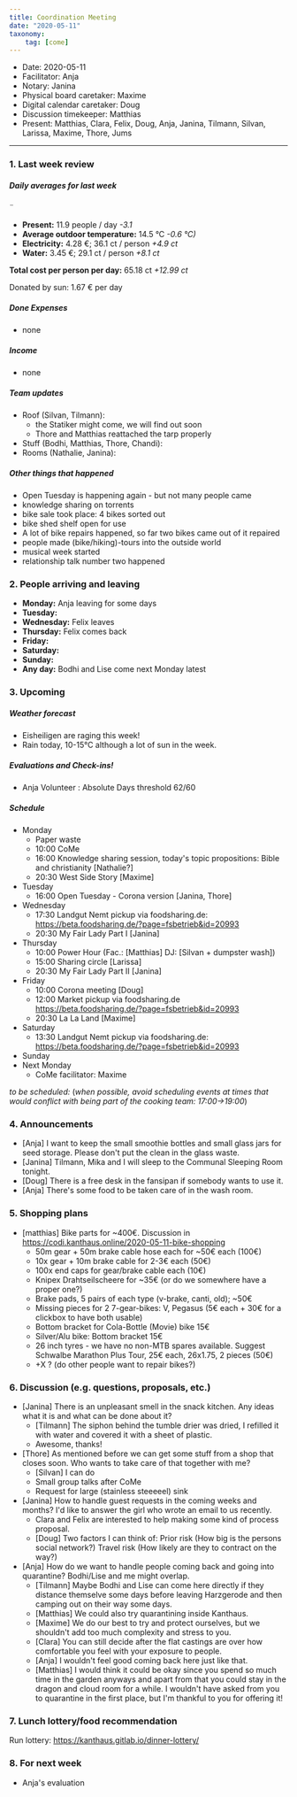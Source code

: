 ```yaml
---
title: Coordination Meeting
date: "2020-05-11"
taxonomy:
    tag: [come]
---
```


<!--
Hello facilitator/notary! Thank you for your services. Here is some advice for facilitating coordination meetings:
  - Prepare the meeting a bit beforehand (find out about evaluations, gas, electricity and water usages, solar intake, waste collections, income, scheduled events). You can ask others to assist you.
  - Notify people 10 minutes before the meeting starts. (Watching the clock is not super fun, people will be grateful if you do it for them.)
  - Start at 10:00 sharp, or earlier if everyone is there. (Waiting is time-wasting, be a time-saver!)
  - If you don't want to take notes yourself ask someone else to take care of that. (This pad can easily be used to read from and write in simultaneously.)
  - Go through the ordered points in order, even if nothing has changed. (They are arranged to try and get the most relevant information to most people.)
  - Feel welcome to moderate conversation if off-topic or too detailed. (Are listeners interested? Are speakers satisfied? Can you identify a sub-group?)
  - Try to finish the meeting before 11:00. (There is always more to talk about and it's important for people to know that CoMes don't take forever.)
  - Leave the room once the meeting has ended. (This sends a clear signal to everyone else that they can also leave and get on with their day.)
  - Take care that the meeting minutes will be put to kanthaus.online. (If you don't know how to do it, ask someone to help you with it. But do it today!) 
  - Maybe these notes helps you to do it by your own: Github-Link: https://github.com/kanthaus/kanthaus.online/tree/master/user/pages/40.governance/90.minutes Steps: 1) Click "Create new file" 2) Type as Name "year-months-day_CoMe/item.md" example: 2020-03-02_CoMe/item.md 3) Copy CoMe-minutes from the "Bearbeiten Modus" (black window) 4) Click "Commit new file" That´s it! After a few minutes the CoMe-minutes should appear on the website.     
  - As soon as the minutes are online, post the link to the #Kanthaus channel on slack and empty the pad from all irrelevant things and get it ready for the next facilitator. (Only keep regular events such as CoMe, power hour, regular food pickups and such. Move the counter figures from 'last 7 days' to '7 days before that' and adjust the date to next week.)
  - Check the shoe!
  - Have fun!
-->

- Date: 2020-05-11
- Facilitator: Anja
- Notary: Janina
- Physical board caretaker: Maxime
- Digital calendar caretaker: Doug
- Discussion timekeeper: Matthias
- Present: Matthias, Clara, Felix, Doug, Anja, Janina, Tilmann, Silvan, Larissa, Maxime, Thore, Jums

----

<!-- 0. Minute of silence -->

### 1. Last week review

##### Daily averages for last week
<!-- Read counters in heating room and append to water.csv in https://cloud.kanthaus.online/f/146415 and gas.csv in https://cloud.kanthaus.online/f/146411. Strongly knock against the display of the solar inverter in K20 Basement material storage and put the E-Total kWh in https://cloud.kanthaus.online/f/146414 solar.csv, take the difference between your and the last value and multiply it with 0.285 €/kWh and divide by 7 days to have the solar intake per day. update the residence record (https://gitlab.com/kanthaus/kanthaus-private/blob/master/residenceRecord.csv) otherwise the script will complain -->
<!-- press the play button on https://gitlab.com/kanthaus/kanthaus-governance/pipeline_schedules (you need Maintainer/Owner rights!) and it will print to 
#kanthaus-residence -->

<!-- Facilitator: you can invite somebody to present the stats! -->
<!-- insert here the output you find in #kanthaus-residence -->¨

- **Present:** 11.9 people / day _-3.1_
- **Average outdoor temperature:** 14.5 °C _-0.6 °C)_
- **Electricity:** 4.28 €; 36.1 ct / person _+4.9 ct_
- **Water:** 3.45 €; 29.1 ct / person _+8.1 ct_

**Total cost per person per day:** 65.18 ct _+12.99 ct_

Donated by sun: 1.67 € per day

##### Done Expenses
<!-- Encourage people to enter their expenditures from Kanthaus money -->
- none

##### Income
<!-- Check the shoe in K20-0 (base is 20 €) and the donation box in the free shop in K22-0-3 -->
- none

##### Team updates
<!-- Project managers from teams defined during the MCM should report about the current situation -->

- Roof (Silvan, Tilmann):
    - the Statiker might come, we will find out soon
    - Thore and Matthias reattached the tarp properly
- Stuff (Bodhi, Matthias, Thore, Chandi):
- Rooms (Nathalie, Janina):

##### Other things that happened
 - Open Tuesday is happening again - but not many people came
 - knowledge sharing on torrents
 - bike sale took place: 4 bikes sorted out
 - bike shed shelf open for use
 - A lot of bike repairs happened, so far two bikes came out of it repaired
 - people made (bike/hiking)-tours into the outside world
 - musical week started
 - relationship talk number two happened

### 2. People arriving and leaving
- **Monday:** Anja leaving for some days
- **Tuesday:** 
- **Wednesday:** Felix leaves
- **Thursday:** Felix comes back
- **Friday:** 
- **Saturday:** 
- **Sunday:** 
- **Any day:** Bodhi and Lise come next Monday latest
 
### 3. Upcoming <!-- https://cloud.kanthaus.online/apps/calendar/ -->

##### Weather forecast
<!-- https://www.accuweather.com/en/de/wurzen/04808/weather-forecast/171287 -->
 - Eisheiligen are raging this week!
 - Rain today, 10-15°C although a lot of sun in the week.

##### Evaluations and Check-ins!
<!-- Avoid scheduling on Mondays to give evaluee, facilitator and participants time to prepare-->
- Anja Volunteer : Absolute Days threshold 62/60

##### Schedule
- Monday
  - Paper waste
  - 10:00 CoMe
  - 16:00 Knowledge sharing session, today's topic propositions: Bible and christianity [Nathalie?]
  - 20:30 West Side Story [Maxime]
- Tuesday
  - 16:00 Open Tuesday - Corona version [Janina, Thore]
- Wednesday
  - 17:30 Landgut Nemt pickup via foodsharing.de: https://beta.foodsharing.de/?page=fsbetrieb&id=20993
  - 20:30 My Fair Lady Part I [Janina]
- Thursday
  - 10:00 Power Hour (Fac.: [Matthias]  DJ: [Silvan + dumpster wash])
  - 15:00 Sharing circle [Larissa]
  - 20:30 My Fair Lady Part II [Janina]
- Friday
  - 10:00 Corona meeting [Doug]
  - 12:00 Market pickup via foodsharing.de https://beta.foodsharing.de/?page=fsbetrieb&id=20993
  - 20:30 La La Land [Maxime]
- Saturday
  - 13:30 Landgut Nemt pickup via foodsharing.de: https://beta.foodsharing.de/?page=fsbetrieb&id=20993
- Sunday
- Next Monday
  - CoMe facilitator: Maxime

_to be scheduled:_
(*when possible, avoid scheduling events at times that would conflict with being part of the cooking team: 17:00->19:00*)

<!-- Please remove this section before uploading the CoMe minutes. 
forgot Evaluations? -->

### 4. Announcements
<!-- Were there any changes to governance? -->
- [Anja] I want to keep the small smoothie bottles and small glass jars for seed storage. Please don't put the clean in the glass waste.
- [Janina] Tilmann, Mika and I will sleep to the Communal Sleeping Room tonight.
- [Doug] There is a free desk in the fansipan if somebody wants to use it.
- [Anja] There's some food to be taken care of in the wash room.

### 5. Shopping plans
- [matthias] Bike parts for ~400€. Discussion in https://codi.kanthaus.online/2020-05-11-bike-shopping
  - 50m gear + 50m brake cable hose each for ~50€ each (100€)
  - 10x gear + 10m brake cable for 2-3€ each (50€)
  - 100x end caps for gear/brake cable each (10€)
  - Knipex Drahtseilscheere for ~35€ (or do we somewhere have a proper one?)
  - Brake pads, 5 pairs of each type (v-brake, canti, old); ~50€
  - Missing pieces for 2 7-gear-bikes: V, Pegasus (5€ each + 30€ for a clickbox to have both usable)
  - Bottom bracket for Cola-Bottle (Movie) bike 15€
  - Silver/Alu bike: Bottom bracket 15€
  - 26 inch tyres - we have no non-MTB spares available. Suggest Schwalbe Marathon Plus Tour, 25€ each, 26x1.75, 2 pieces (50€) 
  - +X ? (do other people want to repair bikes?)
 
### 6. Discussion (e.g. questions, proposals, etc.)
- [Janina] There is an unpleasant smell in the snack kitchen. Any ideas what it is and what can be done about it?
    - [Tilmann] The siphon behind the tumble drier was dried, I refilled it with water and covered it with a sheet of plastic.
    - Awesome, thanks!
- [Thore] As mentioned before we can get some stuff from a shop that closes soon. Who wants to take care of that together with me?
    - [Silvan] I can do
    - Small group talks after CoMe
    - Request for large (stainless steeeeel) sink
- [Janina] How to handle guest requests in the coming weeks and months? I'd like to answer the girl who wrote an email to us recently.
    - Clara and Felix are interested to help making some kind of process proposal.
    - [Doug] Two factors I can think of: Prior risk (How big is the persons social network?) Travel risk (How likely are they to contract on the way?)
- [Anja] How do we want to handle people coming back and going into quarantine? Bodhi/Lise and me might overlap.
    - [Tilmann] Maybe Bodhi and Lise can come here directly if they distance themselve some days before leaving Harzgerode and then camping out on their way some days.
    - [Matthias] We could also try quarantining inside Kanthaus.
    - [Maxime] We do our best to try and protect ourselves, but we shouldn't add too much complexity and stress to you.
    - [Clara] You can still decide after the flat castings are over how comfortable you feel with your exposure to people.
    - [Anja] I wouldn't feel good coming back here just like that.
    - [Matthias] I would think it could be okay since you spend so much time in the garden anyways and apart from that you could stay in the dragon and cloud room for a while. I wouldn't have asked from you to quarantine in the first place, but I'm thankful to you for offering it!

### 7. Lunch lottery/food recommendation
Run lottery: https://kanthaus.gitlab.io/dinner-lottery/
<!-- Results to be copied on the physical board -->

### 8. For next week
- Anja's evaluation